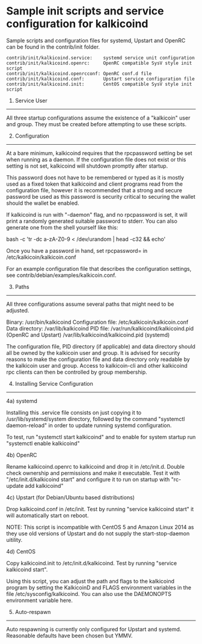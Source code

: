 Sample init scripts and service configuration for kalkicoind
==========================================================

Sample scripts and configuration files for systemd, Upstart and OpenRC
can be found in the contrib/init folder.

    contrib/init/kalkicoind.service:    systemd service unit configuration
    contrib/init/kalkicoind.openrc:     OpenRC compatible SysV style init script
    contrib/init/kalkicoind.openrcconf: OpenRC conf.d file
    contrib/init/kalkicoind.conf:       Upstart service configuration file
    contrib/init/kalkicoind.init:       CentOS compatible SysV style init script

1. Service User
---------------------------------

All three startup configurations assume the existence of a "kalkicoin" user
and group.  They must be created before attempting to use these scripts.

2. Configuration
---------------------------------

At a bare minimum, kalkicoind requires that the rpcpassword setting be set
when running as a daemon.  If the configuration file does not exist or this
setting is not set, kalkicoind will shutdown promptly after startup.

This password does not have to be remembered or typed as it is mostly used
as a fixed token that kalkicoind and client programs read from the configuration
file, however it is recommended that a strong and secure password be used
as this password is security critical to securing the wallet should the
wallet be enabled.

If kalkicoind is run with "-daemon" flag, and no rpcpassword is set, it will
print a randomly generated suitable password to stderr.  You can also
generate one from the shell yourself like this:

bash -c 'tr -dc a-zA-Z0-9 < /dev/urandom | head -c32 && echo'

Once you have a password in hand, set rpcpassword= in /etc/kalkicoin/kalkicoin.conf

For an example configuration file that describes the configuration settings,
see contrib/debian/examples/kalkicoin.conf.

3. Paths
---------------------------------

All three configurations assume several paths that might need to be adjusted.

Binary:              /usr/bin/kalkicoind
Configuration file:  /etc/kalkicoin/kalkicoin.conf
Data directory:      /var/lib/kalkicoind
PID file:            /var/run/kalkicoind/kalkicoind.pid (OpenRC and Upstart)
                     /var/lib/kalkicoind/kalkicoind.pid (systemd)

The configuration file, PID directory (if applicable) and data directory
should all be owned by the kalkicoin user and group.  It is advised for security
reasons to make the configuration file and data directory only readable by the
kalkicoin user and group.  Access to kalkicoin-cli and other kalkicoind rpc clients
can then be controlled by group membership.

4. Installing Service Configuration
-----------------------------------

4a) systemd

Installing this .service file consists on just copying it to
/usr/lib/systemd/system directory, followed by the command
"systemctl daemon-reload" in order to update running systemd configuration.

To test, run "systemctl start kalkicoind" and to enable for system startup run
"systemctl enable kalkicoind"

4b) OpenRC

Rename kalkicoind.openrc to kalkicoind and drop it in /etc/init.d.  Double
check ownership and permissions and make it executable.  Test it with
"/etc/init.d/kalkicoind start" and configure it to run on startup with
"rc-update add kalkicoind"

4c) Upstart (for Debian/Ubuntu based distributions)

Drop kalkicoind.conf in /etc/init.  Test by running "service kalkicoind start"
it will automatically start on reboot.

NOTE: This script is incompatible with CentOS 5 and Amazon Linux 2014 as they
use old versions of Upstart and do not supply the start-stop-daemon uitility.

4d) CentOS

Copy kalkicoind.init to /etc/init.d/kalkicoind. Test by running "service kalkicoind start".

Using this script, you can adjust the path and flags to the kalkicoind program by
setting the KalkicoinD and FLAGS environment variables in the file
/etc/sysconfig/kalkicoind. You can also use the DAEMONOPTS environment variable here.

5. Auto-respawn
-----------------------------------

Auto respawning is currently only configured for Upstart and systemd.
Reasonable defaults have been chosen but YMMV.
